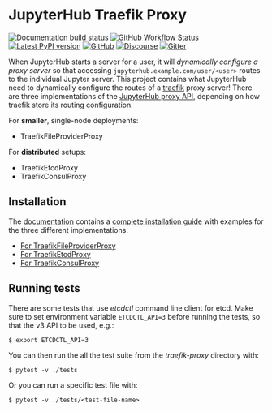 # JupyterHub Traefik Proxy

[![Documentation build status](https://img.shields.io/readthedocs/jupyterhub-traefik-proxy?logo=read-the-docs)](https://jupyterhub-traefik-proxy.readthedocs.org/en/latest/)
[![GitHub Workflow Status](https://github.com/jupyterhub/traefik-proxy/actions/workflows/test.yml/badge.svg)](https://github.com/jupyterhub/traefik-proxy/actions/workflows/test.yml)
[![Latest PyPI version](https://img.shields.io/pypi/v/jupyterhub-traefik-proxy?logo=pypi)](https://pypi.python.org/pypi/jupyterhub-traefik-proxy)
[![GitHub](https://img.shields.io/badge/issue_tracking-github-blue?logo=github)](https://github.com/jupyterhub/traefik-proxy/issues)
[![Discourse](https://img.shields.io/badge/help_forum-discourse-blue?logo=discourse)](https://discourse.jupyter.org/c/jupyterhub)
[![Gitter](https://img.shields.io/badge/social_chat-gitter-blue?logo=gitter)](https://gitter.im/jupyterhub/jupyterhub)

When JupyterHub starts a server for a user, it will _dynamically configure a
proxy server_ so that accessing `jupyterhub.example.com/user/<user>` routes to
the individual Jupyter server. This project contains what JupyterHub need to
dynamically configure the routes of a [traefik](https://traefik.io) proxy
server! There are three implementations of the [JupyterHub proxy
API](https://jupyterhub.readthedocs.io/en/stable/reference/proxy.html),
depending on how traefik store its routing configuration.

For **smaller**, single-node deployments:

- TraefikFileProviderProxy

For **distributed** setups:

- TraefikEtcdProxy
- TraefikConsulProxy

## Installation

The [documentation](https://jupyterhub-traefik-proxy.readthedocs.io) contains a
[complete installation
guide](https://jupyterhub-traefik-proxy.readthedocs.io/en/latest/install.html)
with examples for the three different implementations.

- [For TraefikFileProviderProxy](https://jupyterhub-traefik-proxy.readthedocs.io/en/latest/file.html#example-setup)
- [For TraefikEtcdProxy](https://jupyterhub-traefik-proxy.readthedocs.io/en/latest/etcd.html#example-setup)
- [For TraefikConsulProxy](https://jupyterhub-traefik-proxy.readthedocs.io/en/latest/consul.html#example-setup)

## Running tests

There are some tests that use _etcdctl_ command line client for etcd. Make sure
to set environment variable `ETCDCTL_API=3` before running the tests, so that
the v3 API to be used, e.g.:

```
$ export ETCDCTL_API=3
```

You can then run the all the test suite from the _traefik-proxy_ directory with:

```
$ pytest -v ./tests
```

Or you can run a specific test file with:

```
$ pytest -v ./tests/<test-file-name>
```
